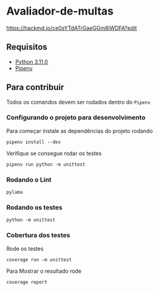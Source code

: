 # Avaliador-de-multas

https://hackmd.io/ce0sYTdATrGaeGGm8iWDFA?edit

## Requisitos
- [Python 3.11.0](https://www.python.org/downloads/release/python-3110/)
- [Pipenv](https://pipenv.pypa.io/en/latest/)

## Para contribuir

Todos os comandos devem ser rodados dentro do `Pipenv`

### Configurando o projeto para desenvolvimento
Para começar instale as dependências do projeto rodando
```
pipenv install --dev
```
Verifique se consegue rodar os testes
```
pipenv run python -m unittest
```

### Rodando o Lint
```
pylama
```

### Rodando os testes
```
python -m unittest
```

### Cobertura dos testes
Rode os testes
```
coverage run -m unittest
```
Para Mostrar o resultado rode
```
coverage report
```